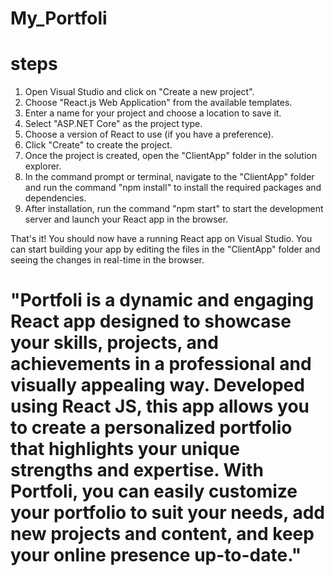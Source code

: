 # My_Portfoli

# steps
1. Open Visual Studio and click on "Create a new project".
2. Choose "React.js Web Application" from the available templates.
3. Enter a name for your project and choose a location to save it.
4. Select "ASP.NET Core" as the project type.
5. Choose a version of React to use (if you have a preference).
6. Click "Create" to create the project.
7. Once the project is created, open the "ClientApp" folder in the solution explorer.
8. In the command prompt or terminal, navigate to the "ClientApp" folder and run the command "npm install" to install the required packages and dependencies.
9. After installation, run the command "npm start" to start the development server and launch your React app in the browser.

That's it! You should now have a running React app on Visual Studio. You can start building your app by editing the files in the "ClientApp" folder and seeing the changes in real-time in the browser.

# "Portfoli is a dynamic and engaging React app designed to showcase your skills, projects, and achievements in a professional and visually appealing way. Developed using React JS, this app allows you to create a personalized portfolio that highlights your unique strengths and expertise. With Portfoli, you can easily customize your portfolio to suit your needs, add new projects and content, and keep your online presence up-to-date."
